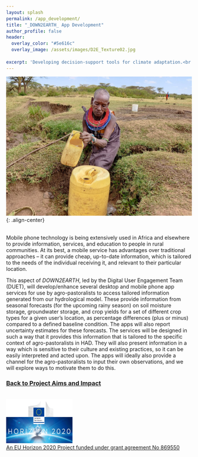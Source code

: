 ```yaml
---
layout: splash
permalink: /app_development/
title: "_DOWN2EARTH_ App Development"
author_profile: false
header:
  overlay_color: "#5e616c"
  overlay_image: /assets/images/D2E_Texture02.jpg

excerpt: 'Developing decision-support tools for climate adaptation.<br /><br />'
---
```

![image-center](/assets/images/Samburu_woman_Lkuroto_village.jpg){: .align-center}<br /><br />

Mobile phone technology is being extensively used in Africa and elsewhere to provide information, services, and education to people in rural communities. At its best, a mobile service has advantages over traditional approaches – it can provide cheap, up-to-date information, which is tailored to the needs of the individual receiving it, and relevant to their particular location. 

This aspect of _DOWN2EARTH_, led by the Digital User Engagement Team (DUET), will develop/enhance several desktop and mobile phone app services for use by agro-pastoralists to access tailored information generated from our hydrological model. These provide information from seasonal forecasts (for the upcoming rainy season) on soil moisture storage, groundwater storage, and crop yields for a set of different crop types for a given user’s location, as percentage differences (plus or minus) compared to a defined baseline condition. The apps will also report uncertainty estimates for these forecasts. The services will be designed in such a way that it provides this information that is tailored to the specific context of agro-pastoralists in HAD. They will also present information in a way which is sensitive to their culture and existing practices, so it can be easily interpreted and acted upon. The apps will ideally also provide a channel for the agro-pastoralists to input their own observations, and we will explore ways to motivate them to do this.  

### [Back to Project Aims and Impact](/aims/)

<br /><a href="https://ec.europa.eu/programmes/horizon2020/en">
        <img src="/assets/images/H2020-EU-KOM.png" width="180" height="120"><br /><a href="https://cordis.europa.eu/project/id/869550">An EU Horizon 2020 Project funded under grant agreement No 869550</a>